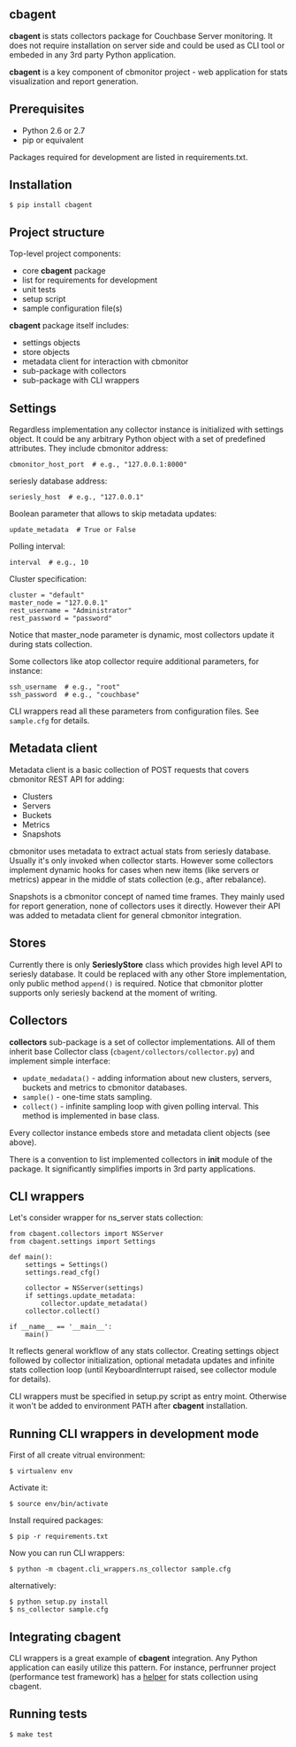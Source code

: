 cbagent
-------

**cbagent** is stats collectors package for Couchbase Server monitoring. It does
not require installation on server side and could be used as CLI tool or embeded
in any 3rd party Python application.

**cbagent** is a key component of cbmonitor project - web application for stats
visualization and report generation.

Prerequisites
-------------

* Python 2.6 or 2.7
* pip or equivalent

Packages required for development are listed in requirements.txt.

Installation
------------

    $ pip install cbagent

Project structure
-----------------

Top-level project components:

* core **cbagent** package
* list for requirements for development
* unit tests
* setup script
* sample configuration file(s)

**cbagent** package itself includes:

* settings objects
* store objects
* metadata client for interaction with cbmonitor
* sub-package with collectors
* sub-package with CLI wrappers

Settings
--------

Regardless implementation any collector instance is initialized with settings
object. It could be any arbitrary Python object with a set of predefined
attributes. They include cbmonitor address:

    cbmonitor_host_port  # e.g., "127.0.0.1:8000"

seriesly database address:

    seriesly_host  # e.g., "127.0.0.1"

Boolean parameter that allows to skip metadata updates:

    update_metadata  # True or False

Polling interval:

    interval  # e.g., 10

Cluster specification:

    cluster = "default"
    master_node = "127.0.0.1"
    rest_username = "Administrator"
    rest_password = "password"

Notice that master_node parameter is dynamic, most collectors update it during
stats collection.

Some collectors like atop collector require additional parameters, for instance:

    ssh_username  # e.g., "root"
    ssh_password  # e.g., "couchbase"

CLI wrappers read all these parameters from configuration files. See
``sample.cfg`` for details.

Metadata client
---------------

Metadata client is a basic collection of POST requests that covers cbmonitor
REST API for adding:

* Clusters
* Servers
* Buckets
* Metrics
* Snapshots

cbmonitor uses metadata to extract actual stats from seriesly database. Usually
it's only invoked when collector starts. However some collectors implement
dynamic hooks for cases when new items (like servers or metrics) appear in the
middle of stats collection (e.g., after rebalance).

Snapshots is a cbmonitor concept of named time frames. They mainly used for
report generation, none of collectors uses it directly. However their API was
added to metadata client for general cbmonitor integration.

Stores
------

Currently there is only **SerieslyStore** class which provides high level API
to seriesly database. It could be replaced with any other Store implementation,
only public method ``append()`` is required. Notice that cbmonitor plotter
supports only seriesly backend at the moment of writing.

Collectors
----------

**collectors** sub-package is a set of collector implementations. All of them
inherit base Collector class (``cbagent/collectors/collector.py``) and implement
simple interface:

* ``update_medadata()`` - adding information about new clusters, servers,
buckets and metrics to cbmonitor databases.
* ``sample()`` - one-time stats sampling.
* ``collect()`` - infinite sampling loop with given polling interval. This
method is implemented in base class.

Every collector instance embeds store and metadata client objects (see above).

There is a convention to list implemented collectors in __init__ module of the
package. It significantly simplifies imports in 3rd party applications.

CLI wrappers
------------

Let's consider wrapper for ns_server stats collection:

    from cbagent.collectors import NSServer
    from cbagent.settings import Settings

    def main():
        settings = Settings()
        settings.read_cfg()

        collector = NSServer(settings)
        if settings.update_metadata:
            collector.update_metadata()
        collector.collect()

    if __name__ == '__main__':
        main()


It reflects general workflow of any stats collector. Creating settings object
followed by collector initialization, optional metadata updates and infinite
stats collection loop (until KeyboardInterrupt raised, see collector module for
details).

CLI wrappers must be specified in setup.py script as entry moint. Otherwise it
won't be added to environment PATH after **cbagent** installation.

Running CLI wrappers in development mode
----------------------------------------

First of all create vitrual environment:

    $ virtualenv env

Activate it:

    $ source env/bin/activate

Install required packages:

    $ pip -r requirements.txt

Now you can run CLI wrappers:

    $ python -m cbagent.cli_wrappers.ns_collector sample.cfg

alternatively:

    $ python setup.py install
    $ ns_collector sample.cfg

Integrating cbagent
-------------------

CLI wrappers is a great example of **cbagent** integration. Any Python
application can easily utilize this pattern. For instance, perfrunner project
(performance test framework) has a
[helper](https://github.com/pavel-paulau/perfrunner/blob/master/perfrunner/helpers/cbmonitor.py)
for stats collection using cbagent.

Running tests
-------------

    $ make test
